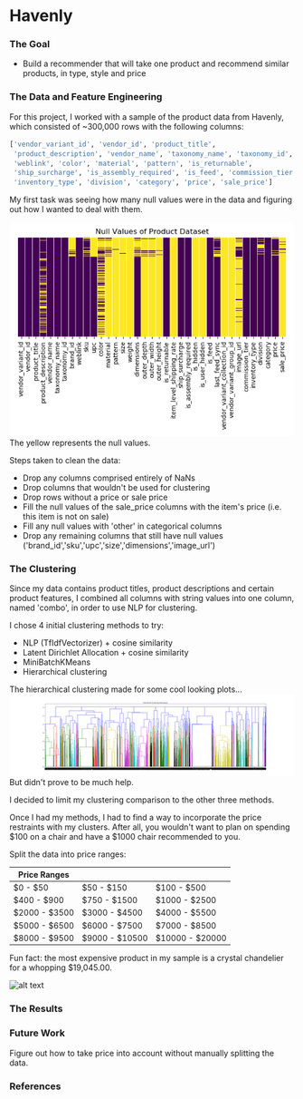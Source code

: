 # Havenly

### The Goal

* Build a recommender that will take one product and recommend similar products, in type, style and price

### The Data and Feature Engineering

For this project, I worked with a sample of the product data from Havenly, which consisted of ~300,000 rows with the following columns:

```python
['vendor_variant_id', 'vendor_id', 'product_title',
 'product_description', 'vendor_name', 'taxonomy_name', 'taxonomy_id',
 'weblink', 'color', 'material', 'pattern', 'is_returnable',
 'ship_surcharge', 'is_assembly_required', 'is_feed', 'commission_tier',
 'inventory_type', 'division', 'category', 'price', 'sale_price']
 ```
My first task was seeing how many null values were in the data and figuring out how I wanted to deal with them.

<img src = 'images/nullplot.png' width=1000>
The yellow represents the null values.


 Steps taken to clean the data:
 * Drop any columns comprised entirely of NaNs
 * Drop columns that wouldn't be used for clustering
 * Drop rows without a price or sale price
 * Fill the null values of the sale_price columns with the item's price (i.e. this item is not on sale)
 * Fill any null values with 'other' in categorical columns
 * Drop any remaining columns that still have null values ('brand_id','sku','upc','size','dimensions','image_url')

### The Clustering

Since my data contains product titles, product descriptions and certain product features, I combined all columns with string values into one column, named 'combo', in order to use NLP for clustering.

I chose 4 initial clustering methods to try:

* NLP (TfIdfVectorizer) + cosine similarity
* Latent Dirichlet Allocation + cosine similarity
* MiniBatchKMeans
* Hierarchical clustering

The hierarchical clustering made for some cool looking plots...
<img src = 'images/dendrogram.png' width=1000>
But didn't prove to be much help.

I decided to limit my clustering comparison to the other three methods.

Once I had my methods, I had to find a way to incorporate the price restraints with my clusters. After all, you wouldn't want to plan on spending $100 on a chair and have a $1000 chair recommended to you.

Split the data into price ranges:

|Price Ranges| | |
|---------|-------|-------|
|$0 - $50 |$50 - $150|$100 - $500|
|$400 - $900|$750 - $1500|$1000 - $2500|
|$2000 - $3500|$3000 - $4500|$4000 - $5500|
|$5000 - $6500|$6000 - $7500|$7000 - $8500|
|$8000 - $9500|$9000 - $10500|$10000 - $20000|

Fun fact: the most expensive product in my sample is a crystal chandelier for a whopping $19,045.00.

![alt text](https://static.havenly.com/product/production/php_5953ec1775e65.jpg)



### The Results


### Future Work

Figure out how to take price into account without manually splitting the data.

### References

